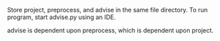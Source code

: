 Store project, preprocess, and advise in the same file directory.
To run program, start advise.py using an IDE.

advise is dependent upon preprocess, which is dependent upon project.
